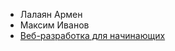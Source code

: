 * Лалаян Армен
* Максим Иванов
* [Веб-разработка для начинающих](https://loftschool.com/course/web-beginner/)
 

